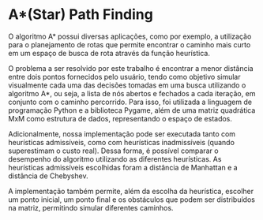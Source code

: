 # A*(Star) Path Finding
 O algoritmo A* possui diversas aplicações, como por exemplo, a utilização para o planejamento de rotas que permite encontrar o caminho mais curto em um espaço de busca de rota através da função heurística.

 O problema a ser resolvido por este trabalho é encontrar a menor distância entre dois pontos fornecidos pelo usuário, tendo como objetivo simular visualmente cada uma das decisões tomadas em uma busca utilizando o algoritmo A*, ou seja, a lista de nós abertos e fechados a cada iteração, em conjunto com o caminho percorrido. Para isso, foi utilizada a linguagem de programação Python e a biblioteca Pygame, além de uma matriz quadrática MxM como estrutura de dados, representando o espaço de estados. 
 
 Adicionalmente, nossa implementação pode ser executada tanto com heurísticas admissíveis, como com heurísticas inadmissíveis (quando superestimam o custo real). Dessa forma, é possível comparar o desempenho do algoritmo utilizando as diferentes heurísticas. As heurísticas admissíveis escolhidas foram a distância de Manhattan e a distância de Chebyshev.
 
 A implementação também permite, além da escolha da heurística, escolher um ponto inicial, um ponto final e os obstáculos que podem ser distribuídos na matriz, permitindo simular diferentes caminhos.


